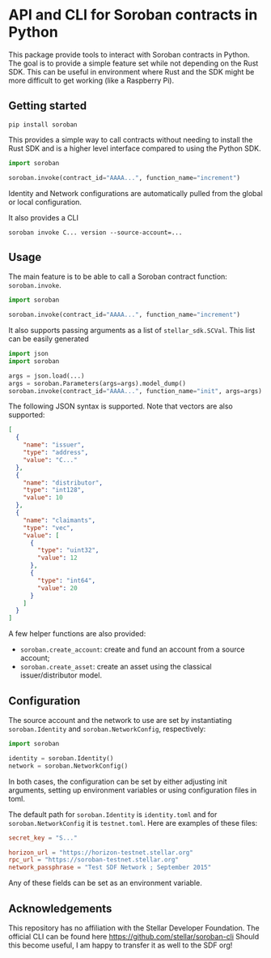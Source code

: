 # API and CLI for Soroban contracts in Python

This package provide tools to interact with Soroban contracts in Python. The
goal is to provide a simple feature set while not depending on the Rust SDK.
This can be useful in environment where Rust and the SDK might be more
difficult to get working (like a Raspberry Pi).

## Getting started

```
pip install soroban
```

This provides a simple way to call contracts without needing to install the
Rust SDK and is a higher level interface compared to using the Python SDK.

```python
import soroban

soroban.invoke(contract_id="AAAA...", function_name="increment")
```

Identity and Network configurations are automatically pulled from the global
or local configuration.

It also provides a CLI
```shell
soroban invoke C... version --source-account=...
```

## Usage

The main feature is to be able to call a Soroban contract function: `soroban.invoke`.

```python
import soroban

soroban.invoke(contract_id="AAAA...", function_name="increment")
```

It also supports passing arguments as a list of `stellar_sdk.SCVal`. This list
can be easily generated

```python
import json
import soroban

args = json.load(...)
args = soroban.Parameters(args=args).model_dump()
soroban.invoke(contract_id="AAAA...", function_name="init", args=args)
```

The following JSON syntax is supported. Note that vectors are also supported:
```json
[
  {
    "name": "issuer",
    "type": "address",
    "value": "C..."
  },
  {
    "name": "distributor",
    "type": "int128",
    "value": 10
  },
  {
    "name": "claimants",
    "type": "vec",
    "value": [
      {
        "type": "uint32",
        "value": 12
      },
      {
        "type": "int64",
        "value": 20
      }
    ]
  }
]
```

A few helper functions are also provided:

- `soroban.create_account`: create and fund an account from a source account;
- `soroban.create_asset`: create an asset using the classical issuer/distributor model.

## Configuration

The source account and the network to use are set by instantiating `soroban.Identity`
and `soroban.NetworkConfig`, respectively:

```python
import soroban

identity = soroban.Identity()
network = soroban.NetworkConfig()
```

In both cases, the configuration can be set by either adjusting init arguments,
setting up environment variables or using configuration files in toml.

The default path for `soroban.Identity` is `identity.toml` and for `soroban.NetworkConfig` it
is `testnet.toml`. Here are examples of these files:

```toml
secret_key = "S..."
```

```toml
horizon_url = "https://horizon-testnet.stellar.org"
rpc_url = "https://soroban-testnet.stellar.org"
network_passphrase = "Test SDF Network ; September 2015"
```

Any of these fields can be set as an environment variable.

## Acknowledgements

This repository has no affiliation with the Stellar Developer Foundation.
The official CLI can be found here https://github.com/stellar/soroban-cli
Should this become useful, I am happy to transfer it as well to the SDF org!

